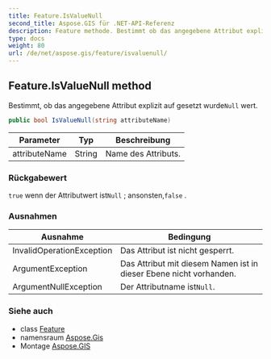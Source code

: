 ```yaml
---
title: Feature.IsValueNull
second_title: Aspose.GIS für .NET-API-Referenz
description: Feature methode. Bestimmt ob das angegebene Attribut explizit auf gesetzt wurdeNull wert.
type: docs
weight: 80
url: /de/net/aspose.gis/feature/isvaluenull/
---
```

## Feature.IsValueNull method

Bestimmt, ob das angegebene Attribut explizit auf gesetzt wurde`Null` wert.

```csharp
public bool IsValueNull(string attributeName)
```

| Parameter | Typ | Beschreibung |
| --- | --- | --- |
| attributeName | String | Name des Attributs. |

### Rückgabewert

`true` wenn der Attributwert ist`Null` ; ansonsten,`false` .

### Ausnahmen

| Ausnahme | Bedingung |
| --- | --- |
| InvalidOperationException | Das Attribut ist nicht gesperrt. |
| ArgumentException | Das Attribut mit diesem Namen ist in dieser Ebene nicht vorhanden. |
| ArgumentNullException | Der Attributname ist`Null`. |

### Siehe auch

* class [Feature](../)
* namensraum [Aspose.Gis](../../feature/)
* Montage [Aspose.GIS](../../../)


